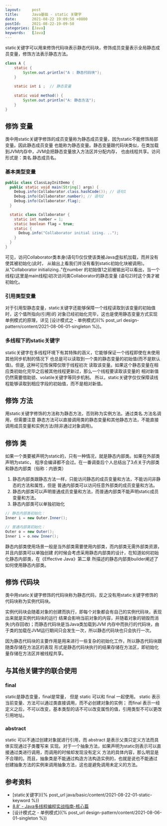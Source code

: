 ```yaml
---
layout:     post
title:      Java基础 - static 关键字
date:       2021-08-22 19:09:50 +0800
postId:     2021-08-22-19-09-50
categories: [Java]
keywords:   [Java]
---
```


static关键字可以用来修饰代码块表示静态代码块，修饰成员变量表示全局静态成员变量，修饰方法表示静态方法。

```java
class A {
	static {
		System.out.println("A : 静态代码块");
	}
	
	static int i ;  // 静态变量
	
	static void method() {
		System.out.println("A: 静态方法");
	}
}
```

## 修饰 变量
类中用static关键字修饰的成员变量称为静态成员变量，因为static不能修饰局部变量。因此静态成员变量
也能称为静态变量。静态变量跟代码块类似，在类加载到JVM内存中，JVM会把静态变量放入方法区并分配内存，
也由线程共享。访问形式是：类名.静态成员名。

### 基本类型变量

```java
public class ClassLayInitDemo {
  public static void main(String[] args) {
    Debug.info(Collaborator.class.hashCode()); // 语句1
    Debug.info(Collaborator.number); // 语句2
    Debug.info(Collaborator.flag);
  }

  static class Collaborator {
    static int number = 1;
    static boolean flag = true;
    static {
      Debug.info("Collaborator initial izing. ..");
    }
  }
}
```

可见，访问Collaborator类本身(语句1)仅仅使该类被Java虚拟机加载，而并没有使其被初始化(此时，
从输出上看我们并没有看到static初始化块被调用)。从"Collaborator initializing.."在number
的初始值1之前被输出可以看出，当一个线程(这里是main线程)初次访问类Collaborator的静态变量
(语句2)时这个类才被初始化。

### 引用类型变量

对于引用型静态变量，static关键字还能够保障一个线程读取到该变量的初始值时，这个值所指向(引用)的
对象已经初始化完毕，这也是使用静态变量方式实现单例模式的原理，详见
[设计模式之 - 单例模式]({% post_url design-pattern/content/2021-08-06-01-singleton %})。

### 多线程下的static关键字

static关键字在多线程环境下有其特殊的涵义，它能够保证一个线程即使在未使用其他同步机制的情况下
也总是可以读取到一个类的静态变量的初始值(而不是默认值)。但是, 这种可见性保障仅限于线程初次
读取该变量。如果这个静态变量在相应类初始化完毕之后被其他线程更新过，那么一个线程要读取该变量的
相对新值仍然需要借助锁、volatile关键字等同步机制。
所以，static关键字仅仅保障读线程能够读取到相应字段的初始值，而不是相对新值。

## 修饰 方法
用static关键字修饰的方法称为静态方法，否则称为实例方法。通过类名.方法名调用，但需要注意
静态方法可以直接调用类的静态变量和其他静态方法，不能直接调用成员变量和实例方法(除非通过对象调用)。


## 修饰 类
如果一个类要被声明为static的，只有一种情况，就是静态内部类。如果在外部类声明为static，
程序会编译都不会过。在一番调查后个人总结出了3点关于内部类和静态内部类（俗称：内嵌类）

1. 静态内部类跟静态方法一样，只能访问静态的成员变量和方法，不能访问非静态的方法和属性，但是
普通内部类可以访问任意外部类的成员变量和方法。
2. 静态内部类可以声明普通成员变量和方法，而普通内部类不能声明static成员变量和方法。
3. 静态内部类可以单独初始化


```java
// 静态内部类初始化：
Inner i = new Outer.Inner();

// 普通内部类初始化：
Outer o = new Outer();
Inner i = o.new Inner();
```

静态内部类使用场景一般是当外部类需要使用内部类，而内部类无需外部类资源，并且内部类可以单独创建
的时候会考虑采用静态内部类的设计，在知道如何初始化静态内部类，在《Effective Java》第二章
所描述的静态内部类builder阐述了如何使用静态内部类。

## 修饰 代码块
类中用static关键字修饰的代码块称为静态代码，反之没有用static关键字修饰的代码块称为实例代码块。

实例代码块会随着对象的创建而执行，即每个对象都会有自己的实例代码块，表现出来就是实例代码块的运行
结果会影响当前对象的内容，并随着对象的销毁而消失(内存回收)；而静态代码块是当Java类加载到JVM
内存中而执行的代码块，由于类的加载在JVM运行期间只会发生一次，所以静态代码块也只会执行一次。

因为静态代码块的主要作用是用来进行一些复杂的初始化工作，所以静态代码块跟随类存储在方法区的表现
形式是静态代码块执行的结果存储在方法区，即初始化量存储在方法区并被线程共享。

## 与其他关键字的联合使用

### final 
static是静态变量，final是常量， 但是 static 可以和 final 一起使用。
static 表示当前变量、方法可以通过类直接调用，而不必创建对象的实例；
而final 表示一经定义之后，不可以改变，基本类型的话不可以改变属性的值，引用类型不可以更改引用地址。

### abstract
static 可以不通过创建对象就进行引用，而 abstract 是表示父类只定义方法而具体实现通过子类覆写来
实现。对于一个抽象方法，如果声明为static则表示可以直接通过类进行调用，而调用的时候却发现没有定义
方法的具体内容，那么明显是不合理的。而且，抽象类是不能通过构造方法构造实例的，也就是说也不能通过
创建抽象方法的实例来调用抽象方法，这也是避免调用未定义的方法。

## 参考资料
* [static关键字]({% post_url java/basic/content/2021-08-22-01-static-keyword %})
* [8.8' - Java多线程编程实战指南-核心篇](https://book.douban.com/subject/27034721/)
* [设计模式之 - 单例模式]({% post_url design-pattern/content/2021-08-06-01-singleton %})
